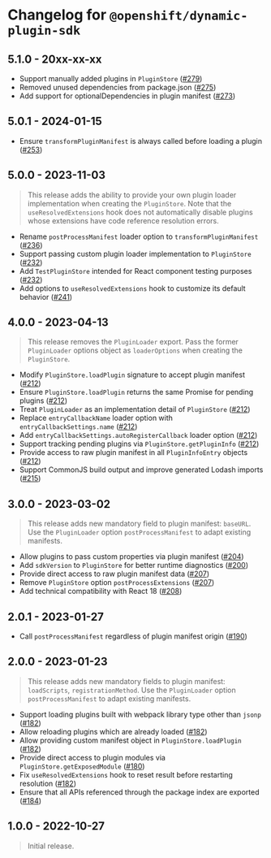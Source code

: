 # Changelog for `@openshift/dynamic-plugin-sdk`

## 5.1.0 - 20xx-xx-xx

- Support manually added plugins in `PluginStore` ([#279])
- Removed unused dependencies from package.json ([#275])
- Add support for optionalDependencies in plugin manifest ([#273])

## 5.0.1 - 2024-01-15

- Ensure `transformPluginManifest` is always called before loading a plugin ([#253])

## 5.0.0 - 2023-11-03

> This release adds the ability to provide your own plugin loader implementation when creating
> the `PluginStore`. Note that the `useResolvedExtensions` hook does not automatically disable
> plugins whose extensions have code reference resolution errors.

- Rename `postProcessManifest` loader option to `transformPluginManifest` ([#236])
- Support passing custom plugin loader implementation to `PluginStore` ([#232])
- Add `TestPluginStore` intended for React component testing purposes ([#232])
- Add options to `useResolvedExtensions` hook to customize its default behavior ([#241])

## 4.0.0 - 2023-04-13

> This release removes the `PluginLoader` export. Pass the former `PluginLoader`
> options object as `loaderOptions` when creating the `PluginStore`.

- Modify `PluginStore.loadPlugin` signature to accept plugin manifest ([#212])
- Ensure `PluginStore.loadPlugin` returns the same Promise for pending plugins ([#212])
- Treat `PluginLoader` as an implementation detail of `PluginStore` ([#212])
- Replace `entryCallbackName` loader option with `entryCallbackSettings.name` ([#212])
- Add `entryCallbackSettings.autoRegisterCallback` loader option ([#212])
- Support tracking pending plugins via `PluginStore.getPluginInfo` ([#212])
- Provide access to raw plugin manifest in all `PluginInfoEntry` objects ([#212])
- Support CommonJS build output and improve generated Lodash imports ([#215])

## 3.0.0 - 2023-03-02

> This release adds new mandatory field to plugin manifest: `baseURL`.
> Use the `PluginLoader` option `postProcessManifest` to adapt existing manifests.

- Allow plugins to pass custom properties via plugin manifest ([#204])
- Add `sdkVersion` to `PluginStore` for better runtime diagnostics ([#200])
- Provide direct access to raw plugin manifest data ([#207])
- Remove `PluginStore` option `postProcessExtensions` ([#207])
- Add technical compatibility with React 18 ([#208])

## 2.0.1 - 2023-01-27

- Call `postProcessManifest` regardless of plugin manifest origin ([#190])

## 2.0.0 - 2023-01-23

> This release adds new mandatory fields to plugin manifest: `loadScripts`, `registrationMethod`.
> Use the `PluginLoader` option `postProcessManifest` to adapt existing manifests.

- Support loading plugins built with webpack library type other than `jsonp` ([#182])
- Allow reloading plugins which are already loaded ([#182])
- Allow providing custom manifest object in `PluginStore.loadPlugin` ([#182])
- Provide direct access to plugin modules via `PluginStore.getExposedModule` ([#180])
- Fix `useResolvedExtensions` hook to reset result before restarting resolution ([#182])
- Ensure that all APIs referenced through the package index are exported ([#184])

## 1.0.0 - 2022-10-27

> Initial release.

[#180]: https://github.com/openshift/dynamic-plugin-sdk/pull/180
[#182]: https://github.com/openshift/dynamic-plugin-sdk/pull/182
[#184]: https://github.com/openshift/dynamic-plugin-sdk/pull/184
[#190]: https://github.com/openshift/dynamic-plugin-sdk/pull/190
[#200]: https://github.com/openshift/dynamic-plugin-sdk/pull/200
[#204]: https://github.com/openshift/dynamic-plugin-sdk/pull/204
[#207]: https://github.com/openshift/dynamic-plugin-sdk/pull/207
[#208]: https://github.com/openshift/dynamic-plugin-sdk/pull/208
[#212]: https://github.com/openshift/dynamic-plugin-sdk/pull/212
[#215]: https://github.com/openshift/dynamic-plugin-sdk/pull/215
[#232]: https://github.com/openshift/dynamic-plugin-sdk/pull/232
[#236]: https://github.com/openshift/dynamic-plugin-sdk/pull/236
[#241]: https://github.com/openshift/dynamic-plugin-sdk/pull/241
[#253]: https://github.com/openshift/dynamic-plugin-sdk/pull/253
[#273]: https://github.com/openshift/dynamic-plugin-sdk/pull/273
[#275]: https://github.com/openshift/dynamic-plugin-sdk/pull/275
[#279]: https://github.com/openshift/dynamic-plugin-sdk/pull/279
